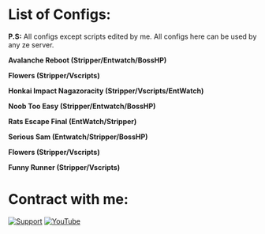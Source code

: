 # List of Configs:
**P.S:** All configs except scripts edited by me. All configs here can be used by any ze server. 

**Avalanche Reboot (Stripper/Entwatch/BossHP)**

**Flowers (Stripper/Vscripts)**

**Honkai Impact Nagazoracity (Stripper/Vscripts/EntWatch)**

**Noob Too Easy (Stripper/Entwatch/BossHP)**

**Rats Escape Final (EntWatch/Stripper)**

**Serious Sam (Entwatch/Stripper/BossHP)**

**Flowers (Stripper/Vscripts)**

**Funny Runner (Stripper/Vscripts)**

# Contract with me: 
[![Support][support-badge]][support-link] [![YouTube][youtube-badge]][youtube-link]

[support-badge]: https://img.shields.io/badge/-Steam-blueviolet
[support-link]: https://steamcommunity.com/id/PnSource/

[youtube-badge]: https://img.shields.io/badge/-YouTube-red
[youtube-link]: https://www.youtube.com/channel/UCvqeQqeHLD7qpW18rrlyFug
